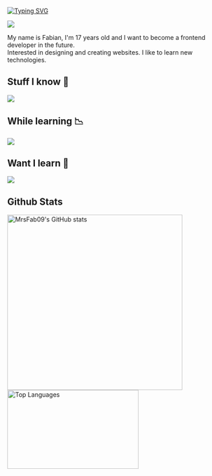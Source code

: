 <p align="left">
 <a href="https://git.io/typing-svg"><img src="https://readme-typing-svg.demolab.com?font=Fira+Code&pause=1000&width=435&lines=Hello+I'm+Fabian" alt="Typing SVG" /></a>
</p>
<!-- <p align="left">
 <img src="Baner.png" alt="Frontend Developer">
 </p> -->
<p align="left">
  <a href="https://www.github.com/MrsFab09" target="_blank" rel="noreferrer"><img
  src="https://img.shields.io/github/followers/MrsFab09?logo=github&style=for-the-badge&color=3382ed&labelColor=0f172a" /></a>
</p>
<p align="left">
  My name is Fabian, I'm 17 years old and I want to become a frontend developer in the future. <br>
  Interested in designing and creating websites. I like to learn new technologies.
</p>


Stuff I know :brain:
--------------------------------------
<p align="left">
  <a href="https://skillicons.dev">
    <img src="https://skillicons.dev/icons?i=github,git,html,css,js,python,php" />
  </a>
</p>

While learning 📉
--------------------------------------
<p align="left">
  <a href="https://skillicons.dev">
    <img src="https://skillicons.dev/icons?i=react,next,ts" />
  </a>
</p>

Want I learn :monocle_face:
--------------------------------------

<p align="left">
  <a href="https://skillicons.dev">
    <img src="https://skillicons.dev/icons?i=docker,mongodb,nodejs,graphql,electron" />
  </a>
</p>

Github Stats
---------------------------------------

<a href="http://www.github.com/MrsFab09"><img align="left" width="400" src="https://github-readme-stats.vercel.app/api?username=MrsFab09&theme=tokyonight&hide_border=false&include_all_commits=false&count_private=false" alt="MrsFab09's GitHub stats" /></a>

<a href="https://github.com/MrsFab09"><img align="left" width="300" height="180" src="https://github-readme-stats.vercel.app/api/top-langs/?username=MrsFab09&theme=tokyonight&hide_border=false&include_all_commits=false&count_private=false&layout=compact" alt="Top Languages" /></a>
